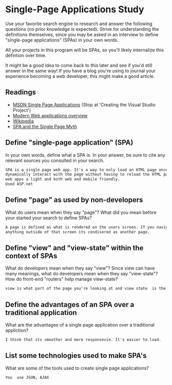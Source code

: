# Single-Page Applications Study

Use your favorite search engine to research and answer the following questions
(no prior knowledge is expected). Strive for understanding the definitions
themselves, since you may be asked in an interview to define "single-page
applications" (SPAs) in your own words.

All your projects in this program will be SPAs, so you'll likely internalize
this defintion over time.

It might be a good idea to come back to this later and see if you'd still answer
in the same way! If you have a blog you're using to journal your experience
becoming a web developer, this might make a good article.

## Readings

-   [MSDN Single Page Applications](https://msdn.microsoft.com/en-us/magazine/dn463786.aspx) (Stop at 'Creating the Visual Studio Project')
-   [Modern Web applications overview](http://singlepageappbook.com/goal.html)
-   [Wikipedia](https://en.wikipedia.org/wiki/Single-page_application)
-   [SPA and the Single Page Myth](https://johnpapa.net/pageinspa/)

## Define "single-page application" (SPA)

In your own words, define what a SPA is. In your answer, be sure to cite any
relevant sources you consulted in your search.

```md
SPA is a single page web app. It's a way to only load an HTML page once and it allows the user to
dynamically interact with the page without having to reload the HTML page over and over. It's a way to make your
web apps a light and both web and mobile friendly.
Used ASP.net

```

## Define "page" as used by non-developers

What do users mean when they say "page"? What did you mean before your started
your search to define SPAs?

```md
A page is defined as what is rendered on the users screen. If you navigate to
anything outside of that screen its condisered as another page.
```

## Define "view" and "view-state" within the context of SPAs

What do developers mean when they say "view"? Since view can have many meanings,
what do developers mean when they say "view-state"? How do front-end "routers"
help manage view-state?

```md
view is what part of the page you're looking at and view state  is the framework of how pages relate/link to eachother.
```

## Define the advantages of an SPA over a traditional application

What are the advantages of a single page application over a traditional appliction?

```md
I think that its smoother and more responsevie. It's easier to load.
```

## List some technologies used to make SPA's

What are some of the tools used to create single page applications?

```md
You  use JSON, AJAX
```
